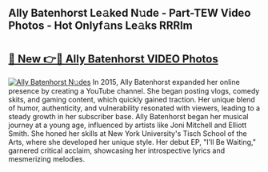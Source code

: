 ## Ally Batenhorst Le𝚊ked N𝚞de - Part-TEW Video Photos - Hot Onlyf𝚊ns Le𝚊ks RRRlm

# <h2><a href="http://ab79520.deff.icu/?id=Ally+Batenhorst">🔗 New 👉🔴 Ally Batenhorst VIDEO Photos</a></h2>

[![Ally Batenhorst N𝚞des](https://i.imgur.com/rIISA9y.gif)](http://ab79520.deff.icu/?id=Ally+Batenhorst)
In 2015, Ally Batenhorst expanded her online presence by creating a YouTube channel. She began posting vlogs, comedy skits, and gaming content, which quickly gained traction. Her unique blend of humor, authenticity, and vulnerability resonated with viewers, leading to a steady growth in her subscriber base. Ally Batenhorst began her musical journey at a young age, influenced by artists like Joni Mitchell and Elliott Smith. She honed her skills at New York University's Tisch School of the Arts, where she developed her unique style. Her debut EP, "I'll Be Waiting," garnered critical acclaim, showcasing her introspective lyrics and mesmerizing melodies.
